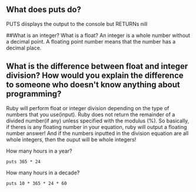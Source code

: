 ## What does puts do?
PUTS diisplays the output to the console but RETURNs nill

##What is an integer? What is a float?
An integer is a whole number without a decimal point. A floating point number means that the number has a decimal place.

## What is the difference between float and integer division? How would you explain the difference to someone who doesn't know anything about programming?  
Ruby will perform float or integer division depending on the type of numbers that you use(input). Ruby does not return the remainder of a divided number(if any) unless specified with the modulus (%). So basically, if theres is any floating number in your equation, ruby will output a floating number answer! And if the numbers inputted in the division equation are all whole integers, then the ouput will be whole integers!


How many hours in a year?
```
puts 365 * 24
```
How many hours in a decade?
```
puts 10 * 365 * 24 * 60
```